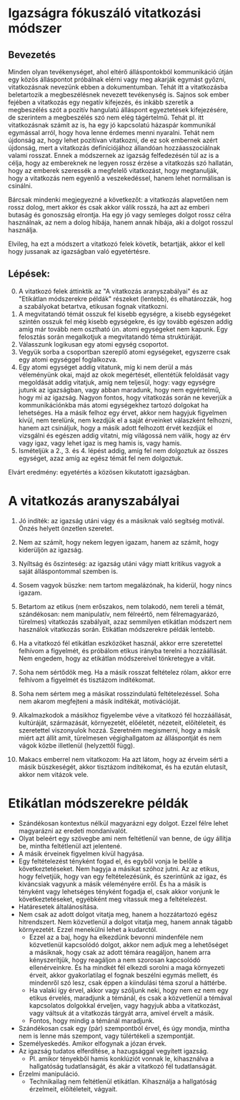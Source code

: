 # Igazságra fókuszáló vitatkozási módszer

## Bevezetés

Minden olyan tevékenységet, ahol eltérő álláspontokból kommunikáció útján egy közös álláspontot próbálnak elérni vagy meg akarják egymást győzni, vitatkozásnak nevezünk ebben a dokumentumban. Tehát itt a vitatkozásba beletartozik a megbeszélésnek nevezett tevékenység is. Sajnos sok ember fejében a vitatkozás egy negatív kifejezés, és inkább szeretik a megbeszélés szót a pozitív hangulatú álláspont egyeztetések kifejezésére, de szerintem a megbeszélés szó nem elég tágértelmű. Tehát pl. itt vitatkozásnak számít az is, ha egy jó kapcsolatú házaspár kommunikál egymással arról, hogy hova lenne érdemes menni nyaralni. Tehát nem újdonság az, hogy lehet pozitívan vitatkozni, de ez sok embernek azért újdonság, mert a vitatkozás definíciójához állandóan hozzáasszociálnak valami rosszat. Ennek a módszernek az igazság felfedezésén túl az is a célja, hogy az embereknek ne legyen rossz érzése a vitatkozás szó hallatán, hogy az emberek szeressék a megfelelő vitatkozást, hogy megtanulják, hogy a vitatkozás nem egyenlő a veszekedéssel, hanem lehet normálisan is csinálni.

Bárcsak mindenki megjegyezné a következőt: a vitatkozás alapvetően nem rossz dolog, mert akkor és csak akkor válik rosszá, ha azt az emberi butaság és gonoszság elrontja. Ha egy jó vagy semleges dolgot rossz célra használnak, az nem a dolog hibája, hanem annak hibája, aki a dolgot rosszul használja.

Elvileg, ha ezt a módszert a vitatkozó felek követik, betartják, akkor el kell hogy jussanak az igazságban való egyetértésre.

## Lépések:

0. A vitatkozó felek áttinktik az "A vitatkozás aranyszabályai" és az "Etikátlan módszerekre példák" részeket (lentebb), és elhatározzák, hog a szabályokat betartva, etikusan fognak vitatkozni.
1. A megvitatandó témát osszuk fel kisebb egységre, a kisebb egységeket szintén osszuk fel még kisebb egységekre, és így tovább egészen addig amíg már tovább nem osztható ún. atomi egységeket nem kapunk. Egy felosztás során megalkotjuk a megvitatandó téma struktúráját.
2. Válasszunk logikusan egy atomi egység csoportot.
3. Vegyük sorba a csoportban szereplő atomi egységeket, egyszerre csak egy atomi egységgel foglalkozva.
4. Egy atomi egységet addig vitatunk, míg ki nem derül a más véleményünk okai, majd az okok megértését, ellentétük feloldását vagy megoldását addig vitatjuk, amíg nem teljesül, hogy: vagy egységre jutunk az igazságban, vagy abban maradunk, hogy nem egyértelmű, hogy mi az igazság. Nagyon fontos, hogy vitatkozás során ne keverjük a kommunikációnkba más atomi egységekhez tartozó dolgokat ha lehetséges. Ha a másik felhoz egy érvet, akkor nem hagyjuk figyelmen kívül, nem terelünk, nem kezdjük el a saját érveinket válaszként felhozni, hanem azt csináljuk, hogy a másik adott felhozott érvét kezdjük el vizsgálni és egészen addig vitatni, míg világossá nem válik, hogy az érv vagy igaz, vagy lehet igaz is meg hamis is, vagy hamis.
5. Ismételjük a 2., 3. és 4. lépést addig, amíg fel nem dolgoztuk az összes egységet, azaz amíg az egész témát fel nem dolgoztuk.

Elvárt eredmény: egyetértés a közösen kikutatott igazságban.

# A vitatkozás aranyszabályai

1.  Jó indíték: az igazság utáni vágy és a másiknak való segítség motivál. Önzés helyett önzetlen szeretet.
    
2.  Nem az számít, hogy nekem legyen igazam, hanem az számít, hogy kiderüljön az igazság.
    
3.  Nyíltság és őszinteség: az igazság utáni vágy miatt kritikus vagyok a saját álláspontommal szemben is.
    
4.  Sosem vagyok büszke: nem tartom megalázónak, ha kiderül, hogy nincs igazam.
    
5.  Betartom az etikus (nem erőszakos, nem tolakodó, nem tereli a témát, szándékosan: nem manipulatív, nem félreértő, nem félremagyarázó, türelmes) vitatkozás szabályait, azaz semmilyen etikátlan módszert nem használok vitatkozás során. Etikátlan módszerekre példák lentebb.
    
6.  Ha a vitatkozó fél etikátlan eszközöket használ, akkor erre szeretettel felhívom a figyelmét, és próbálom etikus irányba terelni a hozzáállását. Nem engedem, hogy az etikátlan módszereivel tönkretegye a vitát.
    
7.  Soha nem sértődök meg. Ha a másik rosszat feltételez rólam, akkor erre felhívom a figyelmét és tisztázom indítékomat.
    
8.  Soha nem sértem meg a másikat rosszindulatú feltételezéssel. Soha nem akarom megfejteni a másik indítékát, motivációját.
    
9.  Alkalmazkodok a másikhoz figyelembe véve a vitatkozó fél hozzáállását, kultúráját, származását, környezetét, előéletét, nézeteit, előítéleteit, és szeretettel viszonyulok hozzá. Szeretném megismerni, hogy a másik miért azt állít amit, türelmesen végighallgatom az álláspontját és nem vágok közbe illetlenül (helyzettől függ).
    
10. Makacs emberrel nem vitatkozom: Ha azt látom, hogy az érveim sérti a másik büszkeségét, akkor tisztázom indítékomat, és ha ezután elutasít, akkor nem vitázok vele.

# Etikátlan módszerekre példák

- Szándékosan kontextus nélkül magyarázni egy dolgot. Ezzel félre lehet magyarázni az eredeti mondanivalót.
- Olyat beleért egy szövegbe ami nem feltétlenül van benne, de úgy állítja be, mintha feltétlenül azt jelentené.
- A másik érveinek figyelmen kívül hagyása.
- Egy feltételezést tényként fogad el, és egyből vonja le belőle a következtetéseket. Nem hagyja a másikat szóhoz jutni. Az az etikus, hogy felvetjük, hogy van egy feltételezésünk, és szerintünk az igaz, és kiváncsiak vagyunk a másik véleményére erről. És ha a másik is tényként vagy lehetséges tényként fogadja el, csak akkor vonjunk le következtetéseket, egyébként meg vitassuk meg a feltételezést.
- Határesetek általánosítása.
- Nem csak az adott dolgot vitatja meg, hanem a hozzátartozó egész hitrendszert. Nem közvetlenül a dolgot vitatja meg, hanem annak tágabb környezetét. Ezzel menekülni lehet a kudarctól.
  - Ezzel az a baj, hogy ha elkezdünk bevonni mindenféle nem közvetlenül kapcsolódó dolgot, akkor nem adjuk meg a lehetőséget a másiknak, hogy csak az adott témára reagáljon, hanem arra kényszerítjük, hogy reagáljon a nem szorosan kapcsolódó ellenérveinkre. És ha mindkét fél elkezdi sorolni a maga környezeti érveit, akkor gyakorlatilag el fognak beszélni egymás mellett, és mindenről szó lesz, csak éppen a kiindulási téma szorul a háttérbe.
  - Ha valaki így érvel, akkor vagy szóljunk neki, hogy nem ez nem egy etikus érvelés, maradjunk a témánál, és csak a közvetlenül a témával kapcsolatos dolgokkal érveljen, vagy hagyjuk abba a vitatkozást, vagy váltsuk át a vitatkozás tárgyát arra, amivel érvelt a másik.
  - Fontos, hogy mindig a témánál maradjunk.
- Szándékosan csak egy (pár) szempontból érvel, és úgy mondja, mintha nem is lenne más szempont, vagy túlértékeli a szempontját.
- Személyeskedés. Amikor elfogynak a józan érvek.
- Az igazság tudatos elferdítése, a hazugsággal vegyített igazság.
  - Pl. amikor tényekből hamis konklúziót vonnak le, kihasználva a hallgatóság tudatlanságát, és akár a vitatkozó fél tudatlanságát.
- Érzelmi manipuláció.
  - Technikailag nem feltétlenül etikátlan. Kihasználja a hallgatóság érzelmeit, előítéleteit, vágyait.
